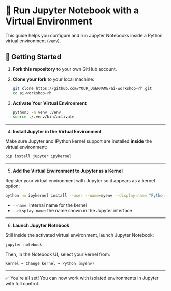 # 🧪 Run Jupyter Notebook with a Virtual Environment

This guide helps you configure and run Jupyter Notebooks inside a Python virtual environment (`venv`).



## 🚀 Getting Started

1. **Fork this repository** to your own GitHub account.
2. **Clone your fork** to your local machine:

   ```bash
   git clone https://github.com/YOUR_USERNAME/ai-workshop-rh.git
   cd ai-workshop-rh
   ```

3. **Activate Your Virtual Environment**

   ```bash
   python3 -m venv .venv
   source ./.venv/bin/activate
---

4. **Install Jupyter in the Virtual Environment**

Make sure Jupyter and IPython kernel support are installed **inside** the virtual environment:

```bash
pip install jupyter ipykernel
```

---

5. **Add the Virtual Environment to Jupyter as a Kernel**

Register your virtual environment with Jupyter so it appears as a kernel option:

```bash
python -m ipykernel install --user --name=myenv --display-name "Python (myenv)"
```

- `--name`: internal name for the kernel  
- `--display-name`: the name shown in the Jupyter interface

---

6. **Launch Jupyter Notebook**

Still inside the activated virtual environment, launch Jupyter Notebook:

```bash
jupyter notebook
```

Then, in the Notebook UI, select your kernel from:

```
Kernel → Change kernel → Python (myenv)
```

---

✅ You're all set! You can now work with isolated environments in Jupyter with full control.
